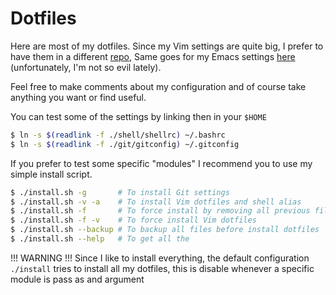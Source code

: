 # Dotfiles

Here are most of my dotfiles. Since my Vim settings are quite big, I prefer to
have them in a different [repo](https://github.com/mike325/.vim), Same goes for
my Emacs settings [here](https://github.com/mike325/.emacs.d)
(unfortunately, I'm not so evil lately).

Feel free to make comments about my configuration and of course take anything
you want or find useful.

You can test some of the settings by linking then in your `$HOME`

```sh
$ ln -s $(readlink -f ./shell/shellrc) ~/.bashrc
$ ln -s $(readlink -f ./git/gitconfig) ~/.gitconfig
```

If you prefer to test some specific "modules" I recommend you to use my simple
install script.

```sh
$ ./install.sh -g       # To install Git settings
$ ./install.sh -v -a    # To install Vim dotfiles and shell alias
$ ./install.sh -f       # To force install by removing all previous files
$ ./install.sh -f -v    # To force install Vim dotfiles
$ ./install.sh --backup # To backup all files before install dotfiles
$ ./install.sh --help   # To get all the
```

!!! WARNING  !!!
Since I like to install everything, the default configuration `./install` tries
to install all my dotfiles, this is disable whenever a specific module is pass
as and argument
